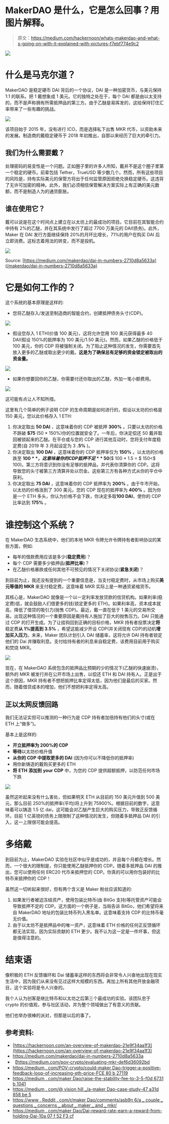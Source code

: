 # MakerDAO 是什么，它是怎么回事？用图片解释。

> 原文：<https://medium.com/hackernoon/whats-makerdao-and-what-s-going-on-with-it-explained-with-pictures-f7ebf774e9c2>

![](img/e44805bcb81b5097ba5decb65a12a04a.png)

# 什么是马克尔道？

MakerDAO 是稳定硬币 DAI 背后的一个协议，DAI 是一种加密货币，与美元保持 1:1 的联系。把 1 戴想象成 1 美元。它的独特之处在于，每个 DAI 都是由以太支持的，而不是声称拥有所需抵押品的第三方。由于乙醚是易挥发的，这给保持钉住汇率带来了一些有趣的挑战。

![](img/7a0eff4acd0fc065c8f1ba6f00291cd9.png)

该项目始于 2015 年，没有进行 ICO，而是选择私下出售 MKR 代币，以资助未来的发展。制造商的戴稳定硬币于 2018 年初推出，自那以来经历了巨大的牵引力。

## 我们为什么需要戴？

处理密码的易变性是一个问题。正如圈子里的许多人所知，戴并不是这个圈子里第一个稳定的硬币。前辈包括 Tether，TrueUSD 等少数几个。然而，所有这些项目的风险是，持有实际美元的保管方将出于任何监管原因拒绝兑换稳定硬币。这违背了无许可加密的精神。此外，我们必须相信保管解决方案实际上有正确的美元数额，而不是制造人为的通货膨胀。

## 谁在使用它？

戴可以说是在这个时间点上建立在以太坊上的最成功的项目。它目前在其智能合约中持有 2%的乙醚，并在其系统中发行了超过 7700 万美元的 DAI(债务)。此外，Maker 在 DAI 发行方面继续保持 20%的月环比增长，71%的用户在购买 DAI 后立即消费。这标志着用法的转变，而不是投机。

![](img/b285e86ebf430065a99d02cd78bf13bc.png)

Source: [https://medium.com/makerdao/dai-in-numbers-2710d8a5633a](/makerdao/dai-in-numbers-2710d8a5633a)

# 它是如何工作的？

这个系统的基本原理是这样的:

*   您将乙醚存入/发送至制造商的智能合约，创建抵押债务头寸(CDP)。

![](img/4052c39f175707ec33cf2f2e9446c264.png)

*   假设您存入 1 ETH(价值 100 美元)，这将允许您用 100 美元获得最多 40 DAI(假设 150%的抵押率为 100 美元/1.50 美元)。然而，如果乙醚的价格低于 100 美元，你的 CDP 将被强制关闭。为了阻止这种情况的发生，你需要首先放入更多的乙醚或取出更少的戴。**这是为了确保总有足够的资金锁定被取出的资金量。**

![](img/15ae518c317ab91d92adda66773472c2.png)

*   如果你想要回你的乙醚，你需要付还你取出的乙醚，外加一笔小额费用。

![](img/d4f1db0fd124b59b0ad7471ddcf61ae4.png)

这可能有点让人不知所措。

这里有几个简单的例子说明 CDP 的生命周期是如何进行的，假设以太坊的价格是 150 美元，您以此价格存入 1 ETH:

1.  你决定取出 **50 DAI** ，这意味着你的 CDP 被抵押 **300%** 。只要以太坊的价格不跌破 **$75** (50 * 150%)你的位置就安全了。一年后，你决定偿还 50 戴并取回被锁起来的乙醚。在平仓或与您的 CDP 进行其他互动时，您将支付年度稳定费(自 2019 年 3 月起设定为 3 **.5%** )。
2.  你决定取出 **100 DAI** ，这意味着你的 CDP 抵押率仅为 **150%** 。以太坊的价格跌至 **$100** ，这意味着你的 CDP 抵押不足**$ 50**($ 100 * 1.5 = $ 150<$ 100)。第三方将意识到你没有足够的抵押品，并代表你清算你的 CDP。这将导致您的头寸被第三方清算并处以罚金。这些第三方有各种方式从你的平仓中获利。
3.  你决定取出 **75 DAI** ，这意味着你的 CDP 抵押率为 **200%** 。由于牛市开始，以太坊的价格涨到了 300 美元。您的 CDP 现在的抵押率为 **400%** 。因为你是一个 ETH 多头，你认为价格不会下跌，你决定多取**100 DAI**，使你的 CDP 比率达到 **175%** 。

# 谁控制这个系统？

在 MakerDAO 生态系统中，他们的本地 MKR 令牌允许令牌持有者影响协议的某些方面，例如:

*   每年的借款费用应该是多少(**稳定费用**)？
*   每个 CDP 需要多少抵押品(**抵押比率**)？
*   在乙醚价格暴跌或任何其他不可预见的情况下关闭协议(**紧急关闭**)？

到目前为止，我还没有提到的一个重要信息是，当支付稳定费时，从市场上购买**美元等值的 MKR** 来支付稳定费。这意味着 MKR 实际上是一种通货紧缩货币。

其核心是，MakerDAO 就像是一个以一定利率发放贷款的信贷机构。如果利率(稳定费)低，就会鼓励人们借更多的钱(锁定更多的 ETH)。如果利率高，资本成本就高，降低了借贷的吸引力(抛售 CDP)。最近，戴一直在低于 1 美元的交易所交易。出现这种情况的一个重要原因是戴持有人施加了巨大的抛售压力。DAI 只能通过 CDP 的打开生成。为了让挂钩回到正确的目标价格，MKR 持有者投票决定**将**稳定费**从 1%提高到 3.5%** ，希望这能减少开设 CDP(并关闭现有 CDP)的动机**增加买入压力**。未来，Maker 团队计划引入 DAI 储蓄率，这将允许 DAI 持有者锁定他们的 Dai 并赚取利息。支付给持有者的利息来自稳定费，该费用目前用于购买和焚烧 MKR。

![](img/fff59dca2ca59f7bbb8fa278c1e37469.png)

现在，在 MakerDAO 系统包含的抵押品比预期的少的情况下(乙醚的快速崩溃)，额外的 MKR 被发行并在公开市场上出售，以偿还 ETH 和 DAI 持有人。正是出于这个原因，MKR 持有者不想把抵押比率定得太低，因为他们是最后的买家。然而，随着借贷成本的增加，他们不想把利率定得太高。

## 正以太网反馈回路

我们无法证实但可以推测的一种行为是 CDP 持有者加倍持有他们的头寸(或在 ETH 上“做多”)。

基本上是这样的:

*   **开立抵押率为 200%的 CDP**
*   **等待**以太坊价格升值
*   **从你的 CDP 中提取更多的 DAI** (因为你可以不降低你的抵押率)
*   用你新铸造的戴购买更多的 ETH
*   **将** **ETH** **添加到** **your** **CDP** 中，为您的 CDP 提供超额抵押，以防范任何市场下跌

![](img/5d9f1ee16a23a43322744af17a067cfc.png)

虽然这听起来没有什么害处，但如果明天 ETH 从目前的 150 美元升值到 500 美元，那么目前 250%的抵押率(平均)将上升到 75900%。根据目前的数字，这意味着可以铸造 1.5 亿 dai，这可能会对乙醚产生巨大的购买压力，导致正反馈循环。目前 1 亿英镑的债务上限限制了这种情况的发生，但随着多抵押品 DAI 的引入，这一上限很可能会提高。

# 多络戴

到目前为止，MakerDAO 实验在社区中似乎是成功的，并且每个月都在增长。然而，一个很大的限制是，你只能使用乙醚抵押你的 CDP。随着多抵押品 DAI 的推出，您可以使用任何 ERC20 代币来抵押您的 CDP。你真的可以用你包装好的比特币来抵押你的 CDP！

虽然这一切听起来很好，但有两个含义是 Maker 粉丝应该知道的:

1.  如果发行者被迫冻结资产，使用包装比特币(由 BitGo 支持)等托管资产可能会导致抵押不足的 CDP。这方面的一个例子是，当局告诉 BitGo，他们希望将来自 MakerDAO 地址的包装比特币列入黑名单。这意味着支持 CDP 的比特币毫无价值。
2.  由于以太坊不是抵押品中的唯一资产，这意味着 ETH 价格的任何正反馈循环都无法实现，因为实际贡献的 ETH 更少。我不认为这一定是一件坏事，但这是值得注意的。

# 结束语

像积极的 ETH 反馈循环和 Dai 储蓄率这样的东西将会非常令人兴奋地出现在现实生活中，因为我们从来没有见过这样大规模的东西。再加上所有其他开放金融项目，这个实验将是令人兴奋的。

我个人认为创客是继比特币和以太坊之后第三个最成功的实验。该团队忠于 crypto 的价值观，参与社区活动，并为整个领域做出了有意义的贡献。

他们也举办很棒的派对，但那是以后的事了。

## 参考资料:

*   [https://hackernoon.com/an-overview-of-makerdao-21e9f34aa1f3](https://hackernoon.com/an-overview-of-makerdao-21e9f34aa1f3)
*   https://medium.com/makerdao/dai-in-numbers-2710d8a5633a
*   【https://medium.com/pov-crypto/evaluating-mkr-def6d36092bd 
*   [https://medium . com/POV-crypto/could-maker Dao-trigger-a-positive-feedback-loop-of-increasing-eth-price-FCE 80 b 27119](/pov-crypto/could-makerdao-trigger-a-positive-feedback-loop-of-increasing-eth-price-fce80b27119)
*   [https://medium . com/maker Dao/raise-the-stability-fee-to-3-5-f0d 6731 b 1041](/makerdao/raise-the-stability-fee-to-3-5-f0d6731b1041)
*   [https://medium . com/@ vision hill _/a-maker Dao-case-study-47 a31d 858 be 5](/@visionhill_/a-makerdao-case-study-47a31d858be5)
*   [https://www . Reddit . com/r/maker Dao/comments/asb9n 6/a _ couple _ questions _ concerns _ about _ maker _ and _ mkr/](https://www.reddit.com/r/MakerDAO/comments/asb9n6/a_couple_questions_concerns_about_maker_and_mkr/)
*   [https://medium . com/maker Dao/Dai-reward-rate-earn-a-reward-from-holding-Dai-10a 07 f 52 F3 cf](/makerdao/dai-reward-rate-earn-a-reward-from-holding-dai-10a07f52f3cf)